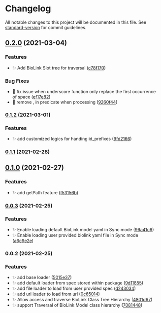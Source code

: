 # Changelog

All notable changes to this project will be documented in this file. See [standard-version](https://github.com/conventional-changelog/standard-version) for commit guidelines.

## [0.2.0](https://github.com/kevinxin90/biolink-model.js/compare/v0.1.2...v0.2.0) (2021-03-04)


### Features

* :sparkles: Add BioLink Slot tree for traversal ([c78f170](https://github.com/kevinxin90/biolink-model.js/commit/c78f170ef815b3d768033181731297500955d65f))


### Bug Fixes

* :bug: fix issue when underscore function only replace the first occurrence of space ([ef17e82](https://github.com/kevinxin90/biolink-model.js/commit/ef17e82bf1074017e1b25dd1caf66e39642da2f1))
* :bug: remove , in predicate when processing ([9260f44](https://github.com/kevinxin90/biolink-model.js/commit/9260f444006612e25adaeea02de46f6786eaa1b1))

### [0.1.2](https://github.com/kevinxin90/biolink-model.js/compare/v0.1.1...v0.1.2) (2021-03-01)


### Features

* :sparkles: add customized logics for handing id_prefixes ([9fd2166](https://github.com/kevinxin90/biolink-model.js/commit/9fd216682fdc3f466a3c598e80d7fc0c8fb82517))

### [0.1.1](https://github.com/kevinxin90/biolink-model.js/compare/v0.1.0...v0.1.1) (2021-02-28)

## [0.1.0](https://github.com/kevinxin90/biolink-model.js/compare/v0.0.3...v0.1.0) (2021-02-27)


### Features

* :sparkles: add getPath feature ([f53156b](https://github.com/kevinxin90/biolink-model.js/commit/f53156bbb8b154a96aa0591ae49e2ec6ebb49f46))

### [0.0.3](https://github.com/kevinxin90/biolink-model.js/compare/v0.0.2...v0.0.3) (2021-02-25)


### Features

* :sparkles: Enable loading default BioLink model yaml in Sync mode ([96a41c6](https://github.com/kevinxin90/biolink-model.js/commit/96a41c6c077acccf8d93ae471d428c0e7c9352e4))
* :sparkles: Enable loading user provided biolink yaml file in Sync mode ([a6c9e2e](https://github.com/kevinxin90/biolink-model.js/commit/a6c9e2ecf97c0bb28bb2f618fa6774a38222e113))

### 0.0.2 (2021-02-25)


### Features

* :sparkles: add base loader ([5015e37](https://github.com/kevinxin90/biolink-model.js/commit/5015e377da64d1fbb3bb9f4cdf30eaf132f3bd8c))
* :sparkles: add default loader from spec stored within package ([9d11855](https://github.com/kevinxin90/biolink-model.js/commit/9d118558e3056e38ec8334fa706551bf6876bdc0))
* :sparkles: add file loader to load from user provided spec ([d243034](https://github.com/kevinxin90/biolink-model.js/commit/d2430344d9c303d9838e0b6cf3464f68dcd4a410))
* :sparkles: add url loader to load from url ([0c65014](https://github.com/kevinxin90/biolink-model.js/commit/0c65014066f3194a0ab41fc49d68f9780524960e))
* :sparkles: Allow access and traverse BioLink Class Tree Hierarchy ([4801d67](https://github.com/kevinxin90/biolink-model.js/commit/4801d67c645f71f569e4f7d5702aae6cb8965b59))
* :sparkles: support Traversal of BioLink Model class hierarchy ([7081448](https://github.com/kevinxin90/biolink-model.js/commit/7081448d3f87552df17704b0a1cbbea977dc0dce))
